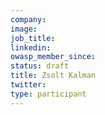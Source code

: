 ```yaml
---
company: 
image:
job_title: 
linkedin:
owasp_member_since: 
status: draft
title: Zsolt Kalman 
twitter: 
type: participant
---
```


<!-- add intro and other relevant links -->
